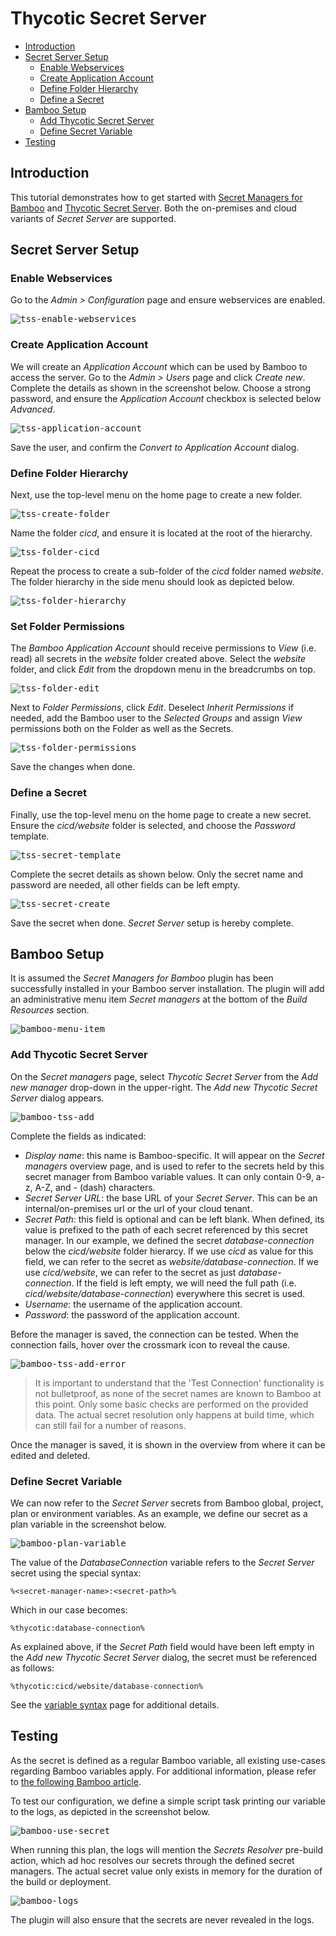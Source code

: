 # Thycotic Secret Server

- [Introduction](/tutorials/tss?id=introduction)
- [Secret Server Setup](/tutorials/tss?id=secret-server-setup)
    - [Enable Webservices](/tutorials/tss?id=enable-webservices)
    - [Create Application Account](/tutorials/tss?id=create-application-account)
    - [Define Folder Hierarchy](/tutorials/tss?id=define-folder-hierarchy)
    - [Define a Secret](/tutorials/tss?id=define-a-secret)
- [Bamboo Setup](/tutorials/tss?id=bamboo-setup)
    - [Add Thycotic Secret Server](/tutorials/tss?id=add-thycotic-secret-server)
    - [Define Secret Variable](/tutorials/tss?id=define-secret-variable)
- [Testing](/tutorials/tss?id=testing)

## Introduction

This tutorial demonstrates how to get started with [Secret Managers for Bamboo](https://marketplace.atlassian.com/1221965)
and [Thycotic Secret Server](https://thycotic.com/products/secret-server). Both the on-premises and cloud variants of *Secret Server* are supported.

## Secret Server Setup

### Enable Webservices

Go to the *Admin > Configuration* page and ensure webservices are enabled.

<kbd>![tss-enable-webservices](../_media/screenshots/tss/tss_enable_webservices.png "TSS Enable Webservices")</kbd>

### Create Application Account

We will create an *Application Account* which can be used by Bamboo to access the server. Go to the *Admin > Users* page and click *Create new*.
Complete the details as shown in the screenshot below. Choose a strong password, and ensure the *Application Account* checkbox is selected below *Advanced*.

<kbd>![tss-application-account](../_media/screenshots/tss/tss_application_account.png "TSS Application Account")</kbd>

Save the user, and confirm the *Convert to Application Account* dialog.

### Define Folder Hierarchy

Next, use the top-level menu on the home page to create a new folder.

<kbd>![tss-create-folder](../_media/screenshots/tss/tss_create_folder.png "TSS Create Folder")</kbd>

Name the folder *cicd*, and ensure it is located at the root of the hierarchy.

<kbd>![tss-folder-cicd](../_media/screenshots/tss/tss_folder_cicd.png "TSS Folder CICD")</kbd>

Repeat the process to create a sub-folder of the *cicd* folder named *website*. The folder hierarchy in the side menu should look as depicted below.

<kbd>![tss-folder-hierarchy](../_media/screenshots/tss/tss_folder_hierarchy.png "TSS Folder Hierarchy")</kbd>

### Set Folder Permissions

The *Bamboo Application Account* should receive permissions to *View* (i.e. read) all secrets in the *website* folder created above.
Select the *website* folder, and click *Edit* from the dropdown menu in the breadcrumbs on top.

<kbd>![tss-folder-edit](../_media/screenshots/tss/tss_folder_edit.png "TSS Folder Edit")</kbd>

Next to *Folder Permissions*, click *Edit*. Deselect *Inherit Permissions* if needed, add the Bamboo user to the *Selected Groups* and assign
*View* permissions both on the Folder as well as the Secrets.

<kbd>![tss-folder-permissions](../_media/screenshots/tss/tss_folder_permissions.png "TSS Folder Permissions")</kbd>

Save the changes when done.

### Define a Secret

Finally, use the top-level menu on the home page to create a new secret. Ensure the *cicd/website* folder is selected, and choose the *Password* template.

<kbd>![tss-secret-template](../_media/screenshots/tss/tss_secret_template.png "TSS Secret Template")</kbd>

Complete the secret details as shown below. Only the secret name and password are needed, all other fields can be left empty. 

<kbd>![tss-secret-create](../_media/screenshots/tss/tss_secret_create.png "TSS Secret Create")</kbd>

Save the secret when done. *Secret Server* setup is hereby complete.

## Bamboo Setup

It is assumed the *Secret Managers for Bamboo* plugin has been successfully installed in your Bamboo
server installation. The plugin will add an administrative menu item *Secret managers* at the bottom of
the *Build Resources* section.

<kbd>![bamboo-menu-item](../_media/screenshots/bamboo_smb_menu_item.png "Bamboo Menu Item")</kbd>

### Add Thycotic Secret Server

On the *Secret managers* page, select *Thycotic Secret Server* from the *Add new manager* drop-down in the upper-right.
The *Add new Thycotic Secret Server* dialog appears.

<kbd>![bamboo-tss-add](../_media/screenshots/bamboo_tss_add.png "Bamboo Add Thycotic Secret Server")</kbd>

Complete the fields as indicated:

- *Display name*: this name is Bamboo-specific. It will appear on the *Secret managers* overview page, and is used to refer to the secrets held by this secret manager from Bamboo variable values. It can only contain 0-9, a-z, A-Z, and - (dash) characters.
- *Secret Server URL*: the base URL of your *Secret Server*. This can be an internal/on-premises url or the url of your cloud tenant.
- *Secret Path*: this field is optional and can be left blank. When defined, its value is prefixed to the path of each secret referenced by this secret manager. In our example, we defined the secret *database-connection* below the *cicd/website* folder hierarcy.
If we use *cicd* as value for this field, we can refer to the secret as *website/database-connection*. If we use *cicd/website*, we can refer to the secret as just *database-connection*. If the field is left empty, we will need the full path (i.e. *cicd/website/database-connection*) everywhere this secret is used.
- *Username*: the username of the application account.
- *Password*: the password of the application account.

Before the manager is saved, the connection can be tested. When the connection fails, hover over the crossmark icon to reveal the cause.

<kbd>![bamboo-tss-add-error](../_media/screenshots/bamboo_tss_add_error.png "Bamboo Add Thycotic Secret Server Error")</kbd>

> It is important to understand that the 'Test Connection' functionality is not bulletproof, as none of the secret names are known to
> Bamboo at this point. Only some basic checks are performed on the provided data. The actual secret resolution only happens at
> build time, which can still fail for a number of reasons.

Once the manager is saved, it is shown in the overview from where it can be edited and deleted.

### Define Secret Variable

We can now refer to the *Secret Server* secrets from Bamboo global, project, plan or environment variables.
As an example, we define our secret as a plan variable in the screenshot below.

<kbd>![bamboo-plan-variable](../_media/screenshots/bamboo_tss_plan_variable.png "Bamboo Plan Variable")</kbd>

The value of the *DatabaseConnection* variable refers to the *Secret Server* secret using the special syntax:

```
%<secret-manager-name>:<secret-path>%
```

Which in our case becomes:

```
%thycotic:database-connection%
```

As explained above, if the *Secret Path* field would have been left empty in the *Add new Thycotic Secret Server* dialog, the
secret must be referenced as follows:

```
%thycotic:cicd/website/database-connection%
```

See the [variable syntax](/topics/syntax.md) page for additional details.

## Testing

As the secret is defined as a regular Bamboo variable, all existing use-cases regarding Bamboo variables apply.
For additional information, please refer to [the following Bamboo article](https://confluence.atlassian.com/bamboo/bamboo-variables-289277087.html).

To test our configuration, we define a simple script task printing our variable to the logs, as depicted in the screenshot below.

<kbd>![bamboo-use-secret](../_media/screenshots/bamboo_use_secret.png "Bamboo Use Secret")</kbd>

When running this plan, the logs will mention the *Secrets Resolver* pre-build action, 
which ad hoc resolves our secrets through the defined secret managers. The actual secret value only exists in memory for the duration of the build or deployment.

<kbd>![bamboo-logs](../_media/screenshots/bamboo_logs_resolve.png "Bamboo Logs")</kbd>

The plugin will also ensure that the secrets are never revealed in the logs.